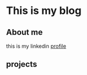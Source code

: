 # This is my blog

## About me
this is my linkedin [profile](https://www.linkedin.com/in/mohamed-ghardallou-60403014)


## projects

